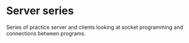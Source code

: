 # Server series

Series of practice server and clients looking at socket programming and connections between programs.

